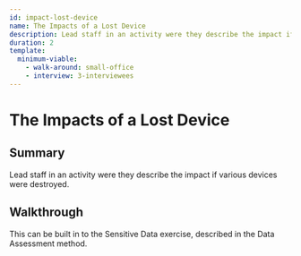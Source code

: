 ```yaml
---
id: impact-lost-device
name: The Impacts of a Lost Device
description: Lead staff in an activity were they describe the impact if various devices were...
duration: 2
template:
  minimum-viable:
    - walk-around: small-office
    - interview: 3-interviewees
---
```

# The Impacts of a Lost Device

## Summary

Lead staff in an activity were they describe the impact if various devices were destroyed.




## Walkthrough

This can be built in to the Sensitive Data exercise, described in the Data Assessment method.

